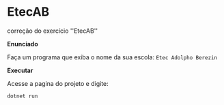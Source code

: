 # EtecAB
correção do exercício ''EtecAB''

**Enunciado**

Faça um programa que exiba o nome da sua escola: `Etec Adolpho Berezin`

**Executar**

Acesse a pagina do projeto e digite: 

```
dotnet run
```